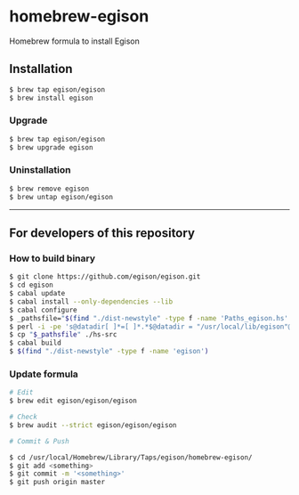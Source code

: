 # homebrew-egison
Homebrew formula to install Egison

## Installation

```sh
$ brew tap egison/egison
$ brew install egison
```
### Upgrade

```sh
$ brew tap egison/egison
$ brew upgrade egison
```

### Uninstallation

```sh
$ brew remove egison
$ brew untap egison/egison
```

* * *

## For developers of this repository

### How to build binary

```sh
$ git clone https://github.com/egison/egison.git
$ cd egison
$ cabal update
$ cabal install --only-dependencies --lib
$ cabal configure
$ _pathsfile="$(find "./dist-newstyle" -type f -name 'Paths_egison.hs' | head -n 1)"
$ perl -i -pe 's@datadir[ ]*=[ ]*.*$@datadir = "/usr/local/lib/egison"@' "$_pathsfile"
$ cp "$_pathsfile" ./hs-src
$ cabal build
$ $(find "./dist-newstyle" -type f -name 'egison')
```

### Update formula
```sh
# Edit
$ brew edit egison/egison/egison

# Check
$ brew audit --strict egison/egison/egison

# Commit & Push

$ cd /usr/local/Homebrew/Library/Taps/egison/homebrew-egison/
$ git add <something>
$ git commit -m '<something>'
$ git push origin master
```

